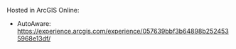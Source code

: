 Hosted in ArcGIS Online:

- AutoAware: https://experience.arcgis.com/experience/057639bbf3b64898b2524535968e13df/
